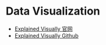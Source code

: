 # Data Visualization
- [Explained Visually 官网](http://setosa.io/ev/)
- [Explained Visually Github](https://github.com/vicapow/explained-visually)


